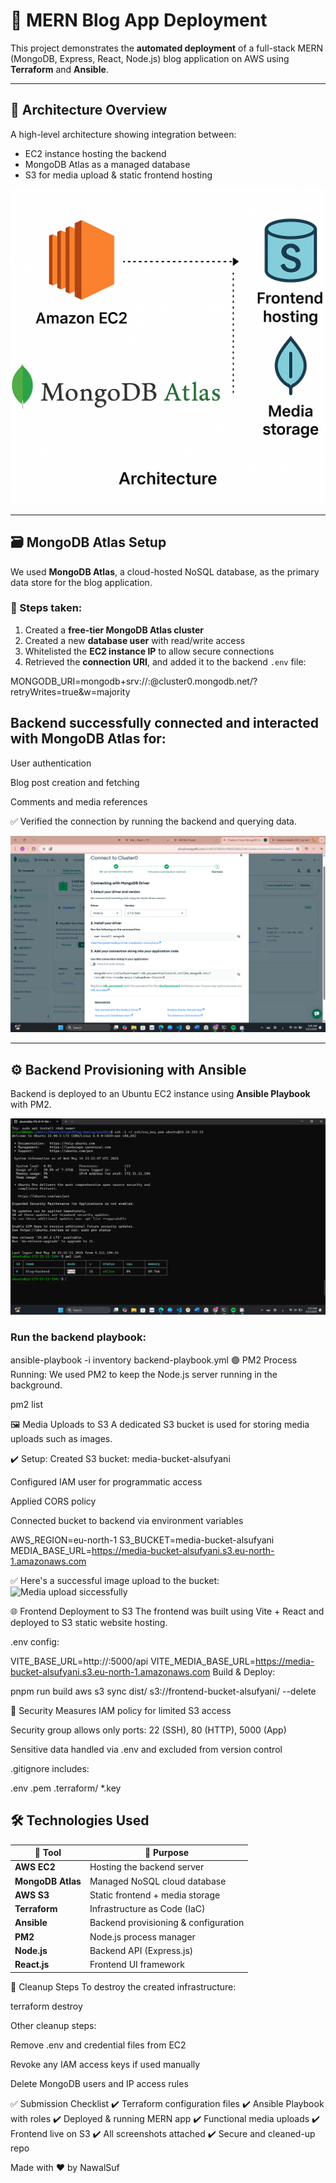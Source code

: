 # 🚀 MERN Blog App Deployment

This project demonstrates the **automated deployment** of a full-stack MERN (MongoDB, Express, React, Node.js) blog application on AWS using **Terraform** and **Ansible**.

---

## 🧠 Architecture Overview

A high-level architecture showing integration between:

- EC2 instance hosting the backend
- MongoDB Atlas as a managed database
- S3 for media upload & static frontend hosting

![Architecture](screenshot/architecture-diagram.png)

---

## 🗃️ MongoDB Atlas Setup

We used **MongoDB Atlas**, a cloud-hosted NoSQL database, as the primary data store for the blog application.

### 📌 Steps taken:
1. Created a **free-tier MongoDB Atlas cluster**
2. Created a new **database user** with read/write access
3. Whitelisted the **EC2 instance IP** to allow secure connections
4. Retrieved the **connection URI**, and added it to the backend `.env` file:

MONGODB_URI=mongodb+srv://<username>:<password>@cluster0.mongodb.net/<db-name>?retryWrites=true&w=majority

## Backend successfully connected and interacted with MongoDB Atlas for:

User authentication

Blog post creation and fetching

Comments and media references

✅ Verified the connection by running the backend and querying data.

![MongoDB Setup](screenshot/MongoDB-cluster.png)

---

## ⚙️ Backend Provisioning with Ansible

Backend is deployed to an Ubuntu EC2 instance using **Ansible Playbook** with PM2.

![PM2 Running](screenshot/PM2showingbackendrunning.png)


### Run the backend playbook:

ansible-playbook -i inventory backend-playbook.yml
🟢 PM2 Process Running:
We used PM2 to keep the Node.js server running in the background.

pm2 list

🖼️ Media Uploads to S3
A dedicated S3 bucket is used for storing media uploads such as images.

✔️ Setup:
Created S3 bucket: media-bucket-alsufyani

Configured IAM user for programmatic access

Applied CORS policy

Connected bucket to backend via environment variables

AWS_REGION=eu-north-1
S3_BUCKET=media-bucket-alsufyani
MEDIA_BASE_URL=https://media-bucket-alsufyani.s3.eu-north-1.amazonaws.com

✅ Here's a successful image upload to the bucket:
![Media upload siccessfully](screenshot/Mediauploadsuccess.png)


🌐 Frontend Deployment to S3
The frontend was built using Vite + React and deployed to S3 static website hosting.

.env config:

VITE_BASE_URL=http://<EC2-PUBLIC-DNS>:5000/api
VITE_MEDIA_BASE_URL=https://media-bucket-alsufyani.s3.eu-north-1.amazonaws.com
Build & Deploy:

pnpm run build
aws s3 sync dist/ s3://frontend-bucket-alsufyani/ --delete

🔐 Security Measures
IAM policy for limited S3 access

Security group allows only ports: 22 (SSH), 80 (HTTP), 5000 (App)

Sensitive data handled via .env and excluded from version control

.gitignore includes:

.env
.pem
.terraform/
*.key

## 🛠️ Technologies Used

| 🧰 Tool           | 📝 Purpose                         |
|-------------------|------------------------------------ |
| **AWS EC2**       | Hosting the backend server          |
| **MongoDB Atlas** | Managed NoSQL cloud database        |
| **AWS S3**        | Static frontend + media storage     |
| **Terraform**     | Infrastructure as Code (IaC)        |
| **Ansible**       | Backend provisioning & configuration|
| **PM2**           | Node.js process manager             |
| **Node.js**       | Backend API (Express.js)            |
| **React.js**      | Frontend UI framework               |

🧼 Cleanup Steps
To destroy the created infrastructure:

terraform destroy

Other cleanup steps:

Remove .env and credential files from EC2

Revoke any IAM access keys if used manually

Delete MongoDB users and IP access rules

✅ Submission Checklist
✔️ Terraform configuration files
✔️ Ansible Playbook with roles
✔️ Deployed & running MERN app
✔️ Functional media uploads
✔️ Frontend live on S3
✔️ All screenshots attached
✔️ Secure and cleaned-up repo

Made with ❤️ by NawalSuf

